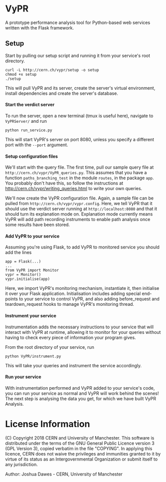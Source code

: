 # VyPR

A prototype performance analysis tool for Python-based web services written with the Flask framework.

## Setup

Start by pulling our setup script and running it from your service's root directory.
```
curl -L http://cern.ch/vypr/setup -o setup
chmod +x setup
./setup
```
This will pull VyPR and its server, create the server's virtual environment,
install dependencies and create the server's database.

#### Start the verdict server

To run the server, open a new terminal (tmux is useful here), navigate to `VyPRServer/`
and run
```
python run_service.py
```
This will start VyPR's server on port 8080, unless you specify a different port with the
`--port` argument.

#### Setup configuration files

We'll start with the query file.  The first time, pull our sample query file at `http://cern.ch/vypr/VyPR_queries.py`.
This assumes that you have a function `paths_branching_test` in the module `routes`, in the package `app`.
You probably don't have this, so follow the instructions at http://cern.ch/vypr/writing_queries.html
to write your own queries.

We'll now create the VyPR configuration file.  Again, a sample file can be pulled from
`http://cern.ch/vypr/vypr.config`.  Here, we tell VyPR that it should use the verdict server running at
`http://localhost:8080` and that it should turn its explanation mode on.  Explanation mode currently means VyPR
will add path recording instruments to enable path analysis once some results have been stored.

#### Add VyPR to your service

Assuming you're using Flask, to add VyPR to monitored service you should add the lines
```
app = Flask(...)
...
from VyPR import Monitor
vypr = Monitor()
vypr.initialise(app)
```
Here, we import VyPR's monitoring mechanism, instantiate it, then initialise it over your Flask application.
Initialisation includes adding special end-points to your service to control VyPR, and also adding before_request and
teardown_request hooks to manage VyPR's monitoring thread.

#### Instrument your service

Instrumentation adds the necessary instructions to your service that will interact with VyPR at runtime, allowing
it to monitor for your queries without having to check every piece of information your program gives.

From the root directory of your service, run
```
python VyPR/instrument.py
```
This will take your queries and instrument the service accordingly.

#### Run your service

With instrumentation performed and VyPR added to your service's code, you can run your service as normal and VyPR
will work behind the scenes!  The next step is analysing the data you get, for which we have built VyPR Analysis.

# License Information

(C) Copyright 2018 CERN and University of Manchester.
This software is distributed under the terms of the GNU General Public Licence version 3 (GPL Version 3), copied verbatim in the file "COPYING".
In applying this licence, CERN does not waive the privileges and immunities granted to it by virtue of its status as an Intergovernmental Organization or submit itself to any jurisdiction.

Author: Joshua Dawes - CERN, University of Manchester
